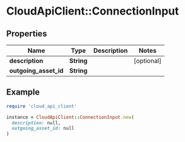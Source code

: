 # CloudApiClient::ConnectionInput

## Properties

| Name | Type | Description | Notes |
| ---- | ---- | ----------- | ----- |
| **description** | **String** |  | [optional] |
| **outgoing_asset_id** | **String** |  |  |

## Example

```ruby
require 'cloud_api_client'

instance = CloudApiClient::ConnectionInput.new(
  description: null,
  outgoing_asset_id: null
)
```

